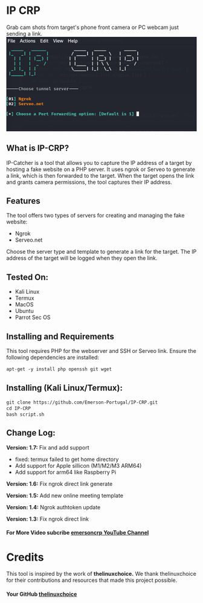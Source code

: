 # IP CRP
Grab cam shots from target's phone front camera or PC webcam just sending a link.
![CamPhish](img/IP.png)

## What is IP-CRP?
<p>IP-Catcher is a tool that allows you to capture the IP address of a target by hosting a fake website on a PHP server. It uses ngrok or Serveo to generate a link, which is then forwarded to the target. When the target opens the link and grants camera permissions, the tool captures their IP address.</p>


## Features
<p>The tool offers two types of servers for creating and managing the fake website:</p>
<ul>
  <li>Ngrok</li>
  <li>Serveo.net</li>
</ul>
<p>Choose the server type and template to generate a link for the target. The IP address of the target will be logged when they open the link.</p>

## Tested On:
<ul>
  <li>Kali Linux</li>
  <li>Termux</li>
  <li>MacOS</li>
  <li>Ubuntu</li>
  <li>Parrot Sec OS</li>
</ul>

## Installing and Requirements
<p>This tool requires PHP for the webserver and SSH or Serveo link. Ensure the following dependencies are installed:</p>

```
apt-get -y install php openssh git wget
```

## Installing (Kali Linux/Termux):

```
git clone https://github.com/Emerson-Portugal/IP-CRP.git
cd IP-CRP
bash script.sh
```

## Change Log:

<p><b>Version: 1.7:</b> Fix and add support</p>
<ul>
  <li>fixed: termux failed to get home directory</li>
  <li>Add support for Apple sillicon (M1/M2/M3 ARM64)</li>
  <li>Add support for arm64 like Raspberry Pi</li>
</ul>
<p><b>Version: 1.6:</b> Fix ngrok direct link generate</p>
<p><b>Version: 1.5:</b> Add new online meeting template</p>
<p><b>Version: 1.4:</b> Ngrok authtoken update</p>
<p><b>Version: 1.3:</b> Fix ngrok direct link</p>

#### For More Video subcribe <a href="http://youtube.com/emersoncrp">emersoncrp  YouTube Channel</a>




# Credits

This tool is inspired by the work of **thelinuxchoice.** We thank thelinuxchoice for their contributions and resources that made this project possible.
#### Your GitHub <a href="http://github.com/thelinuxchoice/">thelinuxchoice </a>